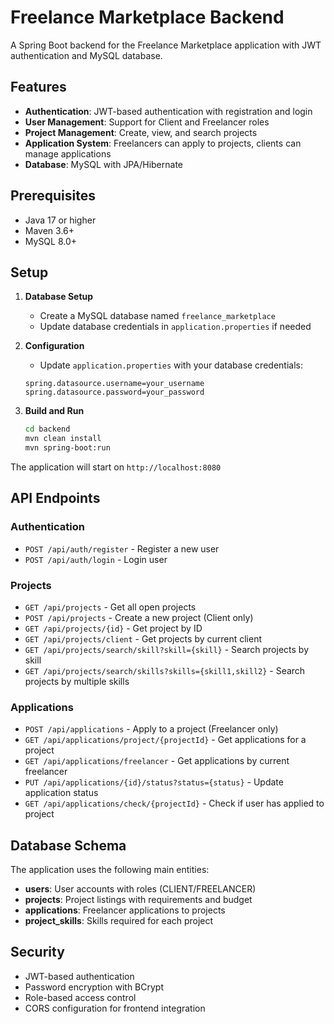 # Freelance Marketplace Backend

A Spring Boot backend for the Freelance Marketplace application with JWT authentication and MySQL database.

## Features

- **Authentication**: JWT-based authentication with registration and login
- **User Management**: Support for Client and Freelancer roles
- **Project Management**: Create, view, and search projects
- **Application System**: Freelancers can apply to projects, clients can manage applications
- **Database**: MySQL with JPA/Hibernate

## Prerequisites

- Java 17 or higher
- Maven 3.6+
- MySQL 8.0+

## Setup

1. **Database Setup**
   - Create a MySQL database named `freelance_marketplace`
   - Update database credentials in `application.properties` if needed

2. **Configuration**
   - Update `application.properties` with your database credentials:
   ```properties
   spring.datasource.username=your_username
   spring.datasource.password=your_password
   ```

3. **Build and Run**
   ```bash
   cd backend
   mvn clean install
   mvn spring-boot:run
   ```

The application will start on `http://localhost:8080`

## API Endpoints

### Authentication
- `POST /api/auth/register` - Register a new user
- `POST /api/auth/login` - Login user

### Projects
- `GET /api/projects` - Get all open projects
- `POST /api/projects` - Create a new project (Client only)
- `GET /api/projects/{id}` - Get project by ID
- `GET /api/projects/client` - Get projects by current client
- `GET /api/projects/search/skill?skill={skill}` - Search projects by skill
- `GET /api/projects/search/skills?skills={skill1,skill2}` - Search projects by multiple skills

### Applications
- `POST /api/applications` - Apply to a project (Freelancer only)
- `GET /api/applications/project/{projectId}` - Get applications for a project
- `GET /api/applications/freelancer` - Get applications by current freelancer
- `PUT /api/applications/{id}/status?status={status}` - Update application status
- `GET /api/applications/check/{projectId}` - Check if user has applied to project

## Database Schema

The application uses the following main entities:
- **users**: User accounts with roles (CLIENT/FREELANCER)
- **projects**: Project listings with requirements and budget
- **applications**: Freelancer applications to projects
- **project_skills**: Skills required for each project

## Security

- JWT-based authentication
- Password encryption with BCrypt
- Role-based access control
- CORS configuration for frontend integration 